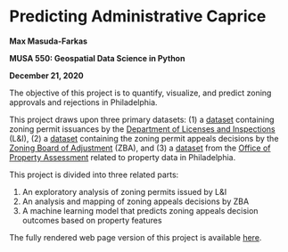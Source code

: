 # Predicting Administrative Caprice

**Max Masuda-Farkas**

**MUSA 550: Geospatial Data Science in Python**

**December 21, 2020**

The objective of this project is to quantify, visualize, and predict zoning approvals and rejections in Philadelphia.

This project draws upon three primary datasets: (1) a [dataset](https://www.opendataphilly.org/dataset/licenses-and-inspections-building-permits/resource/bf031e58-a3b6-436e-b0d5-d799c520b874) containing zoning permit issuances by the [Department of Licenses and Inspections](https://www.phila.gov/departments/department-of-licenses-and-inspections/) (L&I), (2) a [dataset](https://www.opendataphilly.org/dataset/license-and-inspections-appeals/resource/5cf0641c-d354-44cf-acaf-4a48ea8661ad) containing the zoning permit appeals decisions by the [Zoning Board of Adjustment](https://www.phila.gov/departments/zoning-board-of-adjustment/) (ZBA), and (3) a [dataset](https://www.opendataphilly.org/dataset/opa-property-assessments/resource/6fd97fd3-3d0a-4eb3-b9c8-87a91f4bfeff) from the [Office of Property Assessment](https://www.phila.gov/departments/office-of-property-assessment/) related to property data in Philadelphia.

This project is divided into three related parts:

1. An exploratory analysis of zoning permits issued by L&I
2. An analysis and mapping of zoning appeals decisions by ZBA
3. A machine learning model that predicts zoning appeals decision outcomes based on property features

The fully rendered web page version of this project is available [here](https://maxmasudafarkas.github.io/Philadelphia_Zoning_Permits_and_Appeals/).
